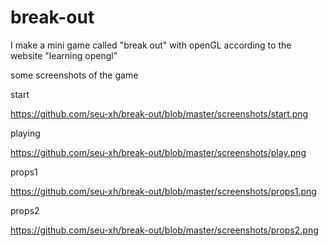 # break-out
I make a mini game called "break out" with openGL according to the website "learning opengl"

some screenshots of the game

start

https://github.com/seu-xh/break-out/blob/master/screenshots/start.png

playing

https://github.com/seu-xh/break-out/blob/master/screenshots/play.png

props1

https://github.com/seu-xh/break-out/blob/master/screenshots/props1.png

props2

https://github.com/seu-xh/break-out/blob/master/screenshots/props2.png

